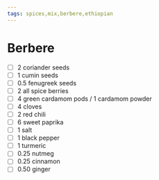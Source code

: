 ```yaml
---
tags: spices,mix,berbere,ethiopian
---
```


# Berbere

- [ ] 2 coriander seeds
- [ ] 1 cumin seeds
- [ ] 0.5 fenugreek seeds
- [ ] 2 all spice berries
- [ ] 4 green cardamom pods / 1 cardamom powder
- [ ] 4 cloves
- [ ] 2 red chili
- [ ] 6 sweet paprika
- [ ] 1 salt
- [ ] 1 black pepper
- [ ] 1 turmeric
- [ ] 0.25 nutmeg
- [ ] 0.25 cinnamon
- [ ] 0.50 ginger
